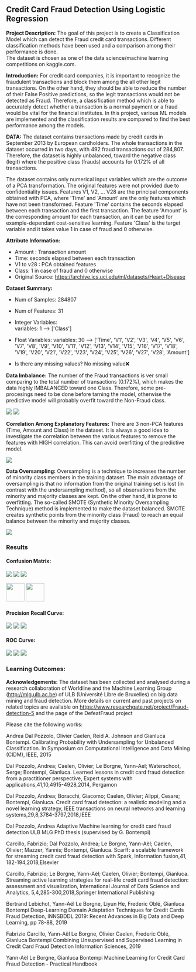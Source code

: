 ## Credit Card Fraud Detection Using Logistic Regression

**Project Description:** The goal of this project is to create a Classification Model which can detect the Fraud credit card transactions. Different classification methods have been used and a comparison among their performance is done.  
The dataset is chosen as one of the data science/machine learning competitions on kaggle.com.

**Introduction:** For credit card companies, it is important to recognize the fraudulent transactions and block them among the all other legit transactions. On the other hand, they should be able to reduce the number of their False Positive predictions, so the legit transactions would not be detected as Fraud. Therefore, a classification method which is able to accurately detect whether a transaction is a normal payment or a fraud would be vital for the financial institutes. 
In this project, various ML models are implemented and the classification results are compared to find the best performance among the models.      


**DATA:** The dataset contains transactions made by credit cards in September 2013 by European cardholders.
The whole transactions in the dataset occurred in two days, with 492 fraud transactions out of 284,807. Therefore, the dataset is highly unbalanced, toward the negative class (legit) where the positive class (frauds) accounts for 0.172% of all transactions.

The dataset contains only numerical input variables which are the outcome of a PCA transformation. The original features were not provided due to confidentiality issues. Features V1, V2, … V28 are the principal components obtained with PCA, where 'Time' and 'Amount' are the only features which have not been transformed. Feature 'Time' contains the seconds elapsed between each transaction and the first transaction. The feature 'Amount' is the corresponding amount for each transaction, an it can be used for example-dependant cost-sensitive learning. Feature 'Class' is the target variable and it takes value 1 in case of fraud and 0 otherwise.

**Attribute Information:**
- Amount : Transaction amount
- Time: seconds elapsed between each transaction 
- V1 to v28 : PCA obtained features  
- Class: 1 in case of fraud and 0 otherwise
- Original Source: https://archive.ics.uci.edu/ml/datasets/Heart+Disease

**Dataset Summary:**
- Num of Samples: 284807 
- Num of Features: 31  

- Integer Variables:  
 variables: 1 --> ['Class']  

- Float Variables: 
 variables: 30 --> ['Time', 'V1', 'V2', 'V3', 'V4', 'V5', 'V6', 'V7', 'V8', 'V9', 'V10', 'V11', 'V12', 'V13', 'V14', 'V15', 'V16', 'V17', 'V18', 'V19', 'V20', 'V21', 'V22', 'V23', 'V24', 'V25', 'V26', 'V27', 'V28', 'Amount'] 

- Is there any missing values? No missing value❌

**Data Imbalance:** The number of the Fraud transactions is ver small comparing to the total number of transactions (0.172%), which makes the data highly IMBALANCED toward one Class. Therefore, some pre-procesings need to be done before tarning the model, otherwise the predictive model will probably overfit toward the Non-Fraud class.

<img src="Distribution of Fraud vs Ligit Transactions.png?raw=true"/>
<img src="unblanced.png?raw=true"/>

**Correlation Among Explanatory Features:** There are 3 non-PCA features (Time, Amount and Class) in the dataset. It is always a good idea to investigate the correlation between the various features to remove the features with HIGH correlation. This can avoid overfitting of the predictive model.

<img src="correlation.png?raw=true"/>

**Data Oversampling:** Oversampling is a technique to increases the number of minority class members in the training dataset. The main advantage of oversampling is that no information from the original training set is lost (in contrast with the undersampling method), so all observations from the minority and majority classes are kept. On the other hand, it is prone to overfitting. The so-called SMOTE (Synthetic Minority Oversampling Technique) method is implemented to make the dataset balanced. SMOTE creates synthetic points from the minority class (Fraud) to reach an equal balance between the minority and majority classes.

<img src="balanced.png?raw=true"/>

### Results

#### Confusion Matrix:

<img src="CNF_matrix_RFC.png?raw=true"/>
<img src="CNF_matrix_XGB.png?raw=true"/>
<img src="CNF_matrix_SVC.png?raw=true"/>

<p float="left">
  <img src="/CNF_matrix_RFC" width="50" />
  <img src="/CNF_matrix_XGB" width="50" /> 
</p>

#### Precision Recall Curve:

<!--img src="images/Logistic%20Regression/precision_recall_curve.png?raw=true"/-->
<img src="precision_recall_curve_RFC.png?raw=true"/>
<img src="precision_recall_curve_XGB.png?raw=true"/>
<img src="precision_recall_curve_SVC.png?raw=true"/>

#### ROC Curve:

<img src="ROC_curve_RFC.png?raw=true"/>
<img src="ROC_curve_XGB.png?raw=true"/>
<img src="ROC_curve_SVC.png?raw=true"/>

### Learning Outcomes:

**Acknowledgements:**
The dataset has been collected and analysed during a research collaboration of Worldline and the Machine Learning Group (http://mlg.ulb.ac.be) of ULB (Université Libre de Bruxelles) on big data mining and fraud detection.
More details on current and past projects on related topics are available on https://www.researchgate.net/project/Fraud-detection-5 and the page of the DefeatFraud project

Please cite the following works:

Andrea Dal Pozzolo, Olivier Caelen, Reid A. Johnson and Gianluca Bontempi. Calibrating Probability with Undersampling for Unbalanced Classification. In Symposium on Computational Intelligence and Data Mining (CIDM), IEEE, 2015

Dal Pozzolo, Andrea; Caelen, Olivier; Le Borgne, Yann-Ael; Waterschoot, Serge; Bontempi, Gianluca. Learned lessons in credit card fraud detection from a practitioner perspective, Expert systems with applications,41,10,4915-4928,2014, Pergamon

Dal Pozzolo, Andrea; Boracchi, Giacomo; Caelen, Olivier; Alippi, Cesare; Bontempi, Gianluca. Credit card fraud detection: a realistic modeling and a novel learning strategy, IEEE transactions on neural networks and learning systems,29,8,3784-3797,2018,IEEE

Dal Pozzolo, Andrea Adaptive Machine learning for credit card fraud detection ULB MLG PhD thesis (supervised by G. Bontempi)

Carcillo, Fabrizio; Dal Pozzolo, Andrea; Le Borgne, Yann-Aël; Caelen, Olivier; Mazzer, Yannis; Bontempi, Gianluca. Scarff: a scalable framework for streaming credit card fraud detection with Spark, Information fusion,41, 182-194,2018,Elsevier

Carcillo, Fabrizio; Le Borgne, Yann-Aël; Caelen, Olivier; Bontempi, Gianluca. Streaming active learning strategies for real-life credit card fraud detection: assessment and visualization, International Journal of Data Science and Analytics, 5,4,285-300,2018,Springer International Publishing

Bertrand Lebichot, Yann-Aël Le Borgne, Liyun He, Frederic Oblé, Gianluca Bontempi Deep-Learning Domain Adaptation Techniques for Credit Cards Fraud Detection, INNSBDDL 2019: Recent Advances in Big Data and Deep Learning, pp 78-88, 2019

Fabrizio Carcillo, Yann-Aël Le Borgne, Olivier Caelen, Frederic Oblé, Gianluca Bontempi Combining Unsupervised and Supervised Learning in Credit Card Fraud Detection Information Sciences, 2019

Yann-Aël Le Borgne, Gianluca Bontempi Machine Learning for Credit Card Fraud Detection - Practical Handbook
